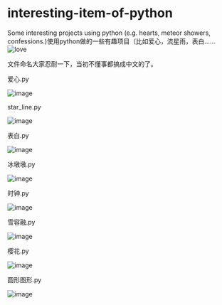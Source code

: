 # interesting-item-of-python
Some interesting projects using python (e.g. hearts, meteor showers, confessions.)使用python做的一些有趣项目（比如爱心，流星雨，表白……
![love](https://github.com/user-attachments/assets/619a3967-d178-4bc7-bc71-c760ec90f2b1)

文件命名大家忍耐一下，当初不懂事都搞成中文的了。


爱心.py

![image](https://github.com/user-attachments/assets/6fe22076-a7a9-4296-a962-63056a35c4ce)


star_line.py

![image](https://github.com/user-attachments/assets/4413ebbe-e2c2-4a3c-a662-e0ec945cafba)


表白.py

![image](https://github.com/user-attachments/assets/83ad988d-9c31-405e-a159-03319ca5c1cd)


冰墩墩.py

![image](https://github.com/user-attachments/assets/9603836b-95a3-4363-8761-676538a1eefe)

时钟.py

![image](https://github.com/user-attachments/assets/2e5ad2f9-4297-4cc6-b865-0b5f0dab108c)


雪容融.py

![image](https://github.com/user-attachments/assets/c73df928-7756-4649-8983-4563dca2d784)

樱花.py

![image](https://github.com/user-attachments/assets/ad38f1b6-8025-400e-9b11-8663a6f4633d)

圆形图形.py

![image](https://github.com/user-attachments/assets/63c348ce-dfbe-41ca-a306-e0183aa41e78)
